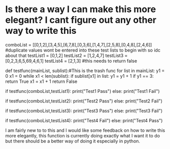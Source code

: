 
# Is there a way I can make this more elegant? I cant figure out any other way to write this

comboList = [[0,1,2],[3,4,5],[6,7,8],[0,3,6],[1,4,7],[2,5,8],[0,4,8],[2,4,6]]
#duplicate values wont be entered into these test lists to begin with so idc about that
testList1 = [0,1,2]
testList2 = [1,2,4,7] 
testList3 = [0,2,3,6,5,69,4,6,1]
testList4 = [2,1,3] #this needs to return false

def testfunc(mainList, sublist):#This is the trash func
    for list in mainList: 
        y1 = 0
        x1 = 0
        while x1 < len(sublist):
            if sublist[x1] in list:
                y1 = y1 + 1
                if y1 == 3:
                    return True
            x1 = x1 + 1
    return False

if testfunc(comboList,testList1):
    print("Test1 Pass")
else:
    print("Test1 Fail")

if testfunc(comboList,testList2):
    print("Test2 Pass")
else:
    print("Test2 Fail")

if testfunc(comboList,testList3):
    print("Test3 Pass")
else:
    print("Test3 Fail")

if testfunc(comboList,testList4):
    print("Test4 Fail")
else:
    print("Test4 Pass")

I am fairly new to to this and I would like some feedback on how to write this more elegantly, this function is currently doing exactly what I want it to do but there should be a better way of doing it especially in python.

        